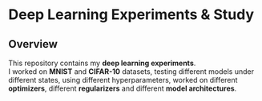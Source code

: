 # Deep Learning Experiments & Study

## Overview
This repository contains my **deep learning experiments**.  
I worked on **MNIST** and **CIFAR-10** datasets, testing different models under different states, using different hyperparameters, worked on different **optimizers**, different **regularizers** and different **model architectures**.
